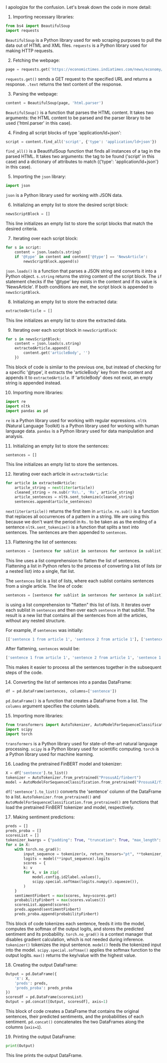 I apologize for the confusion. Let's break down the code in more detail:

1. Importing necessary libraries:
```python
from bs4 import BeautifulSoup
import requests
```
`BeautifulSoup` is a Python library used for web scraping purposes to pull the data out of HTML and XML files. `requests` is a Python library used for making HTTP requests.

2. Fetching the webpage:
```python
page = requests.get('https://economictimes.indiatimes.com/news/economy/indicators/growth-of-eight-core-sectors-at-6-7-in-feb-as-against-4-1-in-jan/articleshow/108852450.cms').text
```
`requests.get()` sends a GET request to the specified URL and returns a response. `.text` returns the text content of the response.

3. Parsing the webpage:
```python
content = BeautifulSoup(page, 'html.parser')
```
`BeautifulSoup()` is a function that parses the HTML content. It takes two arguments: the HTML content to be parsed and the parser library to be used ('html.parser' in this case).

4. Finding all script blocks of type 'application/ld+json':
```python
script = content.find_all('script', {'type': 'application/ld+json'})
```
`find_all()` is a BeautifulSoup function that finds all instances of a tag in the parsed HTML. It takes two arguments: the tag to be found ('script' in this case) and a dictionary of attributes to match ({'type': 'application/ld+json'} in this case).

5. Importing the `json` library:
```python
import json
```
`json` is a Python library used for working with JSON data.

6. Initializing an empty list to store the desired script block:
```python
newsScriptBlock = []
```
This line initializes an empty list to store the script blocks that match the desired criteria.

7. Iterating over each script block:
```python
for s in script:
    content = json.loads(s.string)
    if '@type' in content and content['@type'] == 'NewsArticle':
        newsScriptBlock.append(s)
```
`json.loads()` is a function that parses a JSON string and converts it into a Python object. `s.string` returns the string content of the script block. The `if` statement checks if the '@type' key exists in the content and if its value is 'NewsArticle'. If both conditions are met, the script block is appended to `newsScriptBlock`.

8. Initializing an empty list to store the extracted data:
```python
extractedArticle = []
```
This line initializes an empty list to store the extracted data.

9. Iterating over each script block in `newsScriptBlock`:
```python
for s in newsScriptBlock:
    content = json.loads(s.string)
    extractedArticle.append({
        content.get('articleBody', '')
    })
```
This block of code is similar to the previous one, but instead of checking for a specific '@type', it extracts the 'articleBody' key from the content and appends it to `extractedArticle`. If 'articleBody' does not exist, an empty string is appended instead.

10. Importing more libraries:
```python
import re
import nltk
import pandas as pd
```
`re` is a Python library used for working with regular expressions. `nltk` (Natural Language Toolkit) is a Python library used for working with human language data. `pandas` is a Python library used for data manipulation and analysis.

11. Initializing an empty list to store the sentences:
```python
sentences = []
```
This line initializes an empty list to store the sentences.

12. Iterating over each article in `extractedArticle`:
```python
for article in extractedArticle:
    article_string = next(iter(article))
    cleaned_string = re.sub(r'Rs\.', 'Rs', article_string)
    article_sentences = nltk.sent_tokenize(cleaned_string)
    sentences.append(article_sentences)
```
`next(iter(article))` returns the first item in `article`. `re.sub()` is a function that replaces all occurrences of a pattern in a string. We are using this because we don't want the period in `Rs.` to be taken as as the ending of a sentence `nltk.sent_tokenize()` is a function that splits a text into sentences. The sentences are then appended to `sentences`.

13. Flattening the list of sentences:
```python
sentences = [sentence for sublist in sentences for sentence in sublist]
```
This line uses a list comprehension to flatten the list of sentences. 
Flattening a list in Python refers to the process of converting a list of lists (or a nested list) into a single, flat list. 

The `sentences` list is a list of lists, where each sublist contains sentences from a single article. The line of code:

```python
sentences = [sentence for sublist in sentences for sentence in sublist]
```

is using a list comprehension to "flatten" this list of lists. It iterates over each sublist in `sentences` and then over each `sentence` in that sublist. The result is a new list that contains all the sentences from all the articles, without any nested structure. 

For example, if `sentences` was initially:

```python
[['sentence 1 from article 1', 'sentence 2 from article 1'], ['sentence 1 from article 2', 'sentence 2 from article 2']]
```

After flattening, `sentences` would be:

```python
['sentence 1 from article 1', 'sentence 2 from article 1', 'sentence 1 from article 2', 'sentence 2 from article 2']
```

This makes it easier to process all the sentences together in the subsequent steps of the code.

14.  Converting the list of sentences into a pandas DataFrame:
```python
df = pd.DataFrame(sentences, columns=['sentence'])
```
`pd.DataFrame()` is a function that creates a DataFrame from a list. The `columns` argument specifies the column labels.

15.  Importing more libraries:
```python
from transformers import AutoTokenizer, AutoModelForSequenceClassification
import scipy
import torch
```
`transformers` is a Python library used for state-of-the-art natural language processing. `scipy` is a Python library used for scientific computing. `torch` is a Python library used for machine learning.

16.  Loading the pretrained FinBERT model and tokenizer:
```python
X = df['sentence'].to_list()
tokenizer = AutoTokenizer.from_pretrained("ProsusAI/finbert")
model = AutoModelForSequenceClassification.from_pretrained("ProsusAI/finbert")
```
`df['sentence'].to_list()` converts the 'sentence' column of the DataFrame to a list. `AutoTokenizer.from_pretrained()` and `AutoModelForSequenceClassification.from_pretrained()` are functions that load the pretrained FinBERT tokenizer and model, respectively.

17.  Making sentiment predictions:
```python
preds = []
preds_proba = []
scoresList = []
tokenizer_kwargs = {"padding": True, "truncation": True, "max_length": 512}
for x in X:
    with torch.no_grad():
        input_sequence = tokenizer(x, return_tensors="pt", **tokenizer_kwargs)
        logits = model(**input_sequence).logits
        scores = {
        k: v
        for k, v in zip(
            model.config.id2label.values(),
            scipy.special.softmax(logits.numpy().squeeze()),
        )
    }
    sentimentFinbert = max(scores, key=scores.get)
    probabilityFinbert = max(scores.values())
    scoresList.append(scores)
    preds.append(sentimentFinbert)
    preds_proba.append(probabilityFinbert)
```
This block of code tokenizes each sentence, feeds it into the model, computes the softmax of the output logits, and stores the predicted sentiment and its probability. `torch.no_grad()` is a context manager that disables gradient calculation, which is not needed during inference. `tokenizer()` tokenizes the input sentence. `model()` feeds the tokenized input into the model. `scipy.special.softmax()` applies the softmax function to the output logits. `max()` returns the key/value with the highest value.

18.  Creating the output DataFrame:
```python
Output = pd.DataFrame({
    'X': X,
    'preds': preds,
    'preds_proba': preds_proba
})
scoresdf = pd.DataFrame(scoresList)
Output = pd.concat([Output, scoresdf], axis=1)
```
This block of code creates a DataFrame that contains the original sentences, their predicted sentiments, and the probabilities of each sentiment. `pd.concat()` concatenates the two DataFrames along the columns (`axis=1`).

19.  Printing the output DataFrame:
```python
print(Output)
```
This line prints the output DataFrame.